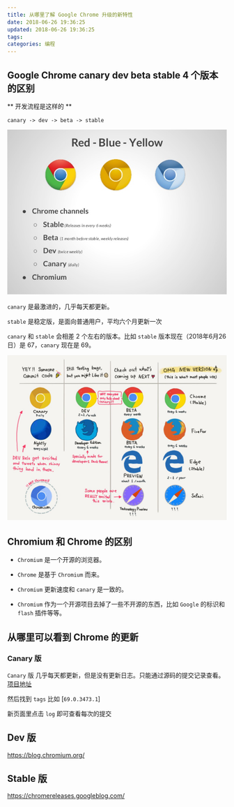 ```yaml
---
title: 从哪里了解 Google Chrome 升级的新特性
date: 2018-06-26 19:36:25
updated: 2018-06-26 19:36:25
tags:
categories: 编程
---
```


## Google Chrome canary dev beta stable 4 个版本的区别

** 开发流程是这样的 **

```
canary -> dev -> beta -> stable
```
![ustream-techtalks-google-chrome-developer-tools-5-638](/media/ustream-techtalks-google-chrome-developer-tools-5-638.jpg)


`canary` 是最激进的，几乎每天都更新。

`stable` 是稳定版，是面向普通用户，平均六个月更新一次

`canary` 和 `stable` 会相差 2 个左右的版本。比如 `stable` 版本现在（2018年6月26日）是 67，`canary` 现在是 69。

![C12Q3aEWgAAwhBE](/media/C12Q3aEWgAAwhBE.jpg)


## Chromium 和 Chrome 的区别

- `Chromium` 是一个开源的浏览器。 

- `Chrome` 是基于 `Chromium` 而来。

- `Chromium` 更新速度和 `canary` 是一致的。

- `Chromium` 作为一个开源项目去掉了一些不开源的东西，比如 `Google` 的标识和 `flash` 插件等等。 

## 从哪里可以看到 Chrome 的更新

### Canary 版

`Canary` 版 几乎每天都更新，但是没有更新日志。只能通过源码的提交记录查看。[项目地址](https://chromium.googlesource.com/chromium/src/)

然后找到 `tags` 比如 [`69.0.3473.1`]

新页面里点击 `log` 即可查看每次的提交

## Dev 版

https://blog.chromium.org/

## Stable 版

https://chromereleases.googleblog.com/


